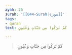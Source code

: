 ```yaml
---
ayah: 25
surah: '[[044-Surah|سورة]]'
tags:
- quran
text: كَمْ تَرَكُوا مِن جَنَّاتٍ وَعُيُونٍ

---
```

> كَمْ تَرَكُوا مِن جَنَّاتٍ وَعُيُونٍ
